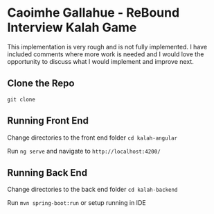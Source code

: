 # Caoimhe Gallahue - ReBound Interview Kalah Game
This implementation is very rough and is not fully implemented. I have included comments where more work is needed and I would love the opportunity to discuss what I would implement and improve next.

## Clone the Repo
`git clone `

## Running Front End

Change directories to the front end folder `cd kalah-angular`

Run `ng serve` and navigate to `http://localhost:4200/`

## Running Back End

Change directories to the back end folder `cd kalah-backend`

Run `mvn spring-boot:run` or setup running in IDE